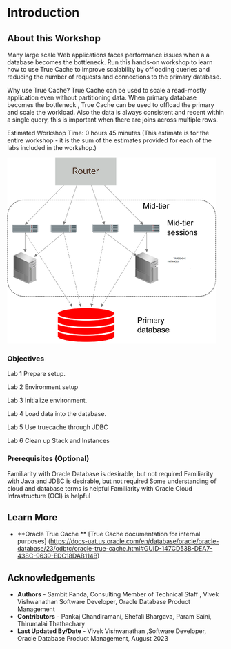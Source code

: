 # Introduction

## About this Workshop

Many large scale Web applications faces performance issues when a a database becomes the bottleneck. Run this hands-on workshop to learn how to use True Cache to improve scalability by offloading queries and reducing the number of requests and connections to the primary database.

Why use True Cache?
True Cache can be used to scale a read-mostly application even without partitioning data. When primary database becomes the bottleneck , True Cache can be used to offload the primary and scale the workload. Also the data is always consistent and recent within a single query, this is important when there are joins across multiple rows.



Estimated Workshop Time: 0 hours 45 minutes (This estimate is for the entire workshop - it is the sum of the estimates provided for each of the labs included in the workshop.)

![TrueCache introduction](images/truecache-intro.png " ")


### Objectives

Lab 1 Prepare setup.

Lab 2 Environment setup

Lab 3 Initialize environment.

Lab 4 Load data into the database.

Lab 5 Use truecache through JDBC

Lab 6 Clean up Stack and Instances


### Prerequisites (Optional)

Familiarity with Oracle Database is desirable, but not required
Familiarity with Java and JDBC is desirable, but not required
Some understanding of cloud and database terms is helpful
Familiarity with Oracle Cloud Infrastructure (OCI) is helpful

## Learn More

-  **Oracle True Cache ** 
[True Cache documentation for internal purposes] (https://docs-uat.us.oracle.com/en/database/oracle/oracle-database/23/odbtc/oracle-true-cache.html#GUID-147CD53B-DEA7-438C-9639-EDC18DAB114B)



## Acknowledgements
* **Authors** - Sambit Panda, Consulting Member of Technical Staff , Vivek Vishwanathan Software Developer, Oracle Database Product Management
* **Contributors** - Pankaj Chandiramani, Shefali Bhargava, Param Saini, Thirumalai Thathachary
* **Last Updated By/Date** - Vivek Vishwanathan ,Software Developer, Oracle Database Product Management, August 2023
